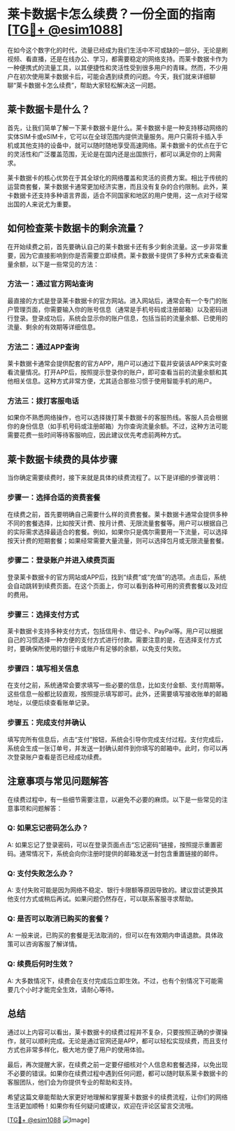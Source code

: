 # 莱卡数据卡怎么续费？一份全面的指南[[TG💪+ @esim1088](https://t.me/s/esim1088)]

在如今这个数字化的时代，流量已经成为我们生活中不可或缺的一部分。无论是刷视频、看直播，还是在线办公、学习，都需要稳定的网络支持。而莱卡数据卡作为一种便携式的流量工具，以其便捷性和灵活性受到很多用户的青睐。然而，不少用户在初次使用莱卡数据卡后，可能会遇到续费的问题。今天，我们就来详细聊聊“莱卡数据卡怎么续费”，帮助大家轻松解决这一问题。

## 莱卡数据卡是什么？

首先，让我们简单了解一下莱卡数据卡是什么。莱卡数据卡是一种支持移动网络的实体SIM卡或eSIM卡，它可以在全球范围内提供流量服务。用户只需将卡插入手机或其他支持的设备中，就可以随时随地享受高速网络。莱卡数据卡的优点在于它的灵活性和广泛覆盖范围，无论是在国内还是出国旅行，都可以满足你的上网需求。

莱卡数据卡的核心优势在于其全球化的网络覆盖和灵活的资费方案。相比于传统的运营商套餐，莱卡数据卡通常更加经济实惠，而且没有复杂的合约限制。此外，莱卡数据卡还支持多种语言界面，适合不同国家和地区的用户使用，这一点对于经常出国的人来说尤为重要。

## 如何检查莱卡数据卡的剩余流量？

在开始续费之前，首先要确认自己的莱卡数据卡还有多少剩余流量。这一步非常重要，因为它直接影响到你是否需要立即续费。莱卡数据卡提供了多种方式来查看流量余额，以下是一些常见的方法：

### 方法一：通过官方网站查询

最直接的方式是登录莱卡数据卡的官方网站。进入网站后，通常会有一个专门的账户管理页面，你需要输入你的账号信息（通常是手机号码或注册邮箱）以及密码进行登录。登录成功后，系统会显示你的账户信息，包括当前的流量余额、已使用的流量、剩余的有效期等详细信息。

### 方法二：通过APP查询

莱卡数据卡通常会提供配套的官方APP，用户可以通过下载并安装该APP来实时查看流量情况。打开APP后，按照提示登录你的账户，即可查看当前的流量余额和其他相关信息。这种方式非常方便，尤其适合那些习惯于使用智能手机的用户。

### 方法三：拨打客服电话

如果你不熟悉网络操作，也可以选择拨打莱卡数据卡的客服热线。客服人员会根据你的身份信息（如手机号码或注册邮箱）为你查询流量余额。不过，这种方法可能需要花费一些时间等待客服响应，因此建议优先考虑前两种方式。

## 莱卡数据卡续费的具体步骤

当你确定需要续费时，接下来就是具体的续费流程了。以下是详细的步骤说明：

### 步骤一：选择合适的资费套餐

在续费之前，首先要明确自己需要什么样的资费套餐。莱卡数据卡通常会提供多种不同的套餐选择，比如按天计费、按月计费、无限流量套餐等。用户可以根据自己的实际需求选择最适合的套餐。例如，如果你只是偶尔需要用一下流量，可以选择按天计费的短期套餐；如果经常需要大量流量，则可以选择包月或无限流量套餐。

### 步骤二：登录账户并进入续费页面

登录莱卡数据卡的官方网站或APP后，找到“续费”或“充值”的选项。点击后，系统会自动跳转到续费页面。在这个页面上，你可以看到各种可用的资费套餐以及对应的费用。

### 步骤三：选择支付方式

莱卡数据卡支持多种支付方式，包括信用卡、借记卡、PayPal等。用户可以根据自己的习惯选择一种方便的支付方式进行付款。需要注意的是，在选择支付方式时，要确保所使用的银行卡或账户有足够的余额，以免支付失败。

### 步骤四：填写相关信息

在支付之前，系统通常会要求填写一些必要的信息，比如支付金额、支付周期等。这些信息一般都比较直观，按照提示填写即可。此外，还需要填写接收账单的邮箱地址，以便后续查看账单记录。

### 步骤五：完成支付并确认

填写完所有信息后，点击“支付”按钮，系统会引导你完成支付过程。支付完成后，系统会生成一张订单号，并发送一封确认邮件到你填写的邮箱中。此时，你可以再次登录账户查看是否已经成功续费。

## 注意事项与常见问题解答

在续费过程中，有一些细节需要注意，以避免不必要的麻烦。以下是一些常见的注意事项和问题解答：

### Q: 如果忘记密码怎么办？

A: 如果忘记了登录密码，可以在登录页面点击“忘记密码”链接，按照提示重置密码。通常情况下，系统会向你注册时提供的邮箱发送一封包含重置链接的邮件。

### Q: 支付失败怎么办？

A: 支付失败可能是因为网络不稳定、银行卡限额等原因导致的。建议尝试更换其他支付方式或稍后再试。如果问题仍然存在，可以联系客服寻求帮助。

### Q: 是否可以取消已购买的套餐？

A: 一般来说，已购买的套餐是无法取消的，但可以在有效期内申请退款。具体政策可以咨询客服了解详情。

### Q: 续费后何时生效？

A: 大多数情况下，续费会在支付完成后立即生效。不过，也有个别情况下可能需要几个小时才能完全生效，请耐心等待。

## 总结

通过以上内容可以看出，莱卡数据卡的续费过程并不复杂，只要按照正确的步骤操作，就可以顺利完成。无论是通过官网还是APP，都可以轻松实现续费，而且支付方式也非常多样化，极大地方便了用户的使用体验。

最后，再次提醒大家，在续费之前一定要仔细核对个人信息和套餐选择，以免出现不必要的错误。如果你在续费过程中遇到任何问题，都可以随时联系莱卡数据卡的客服团队，他们会为你提供专业的帮助和支持。

希望这篇文章能帮助大家更好地理解和掌握莱卡数据卡的续费流程，让你们的网络生活更加顺畅！如果你有任何疑问或建议，欢迎在评论区留言交流哦。

[[TG💪+ @esim1088](https://t.me/s/esim1088) ![Image](https://i.postimg.cc/4NQfJmqS/Snipaste-2025-05-13-00-14-12.png)]